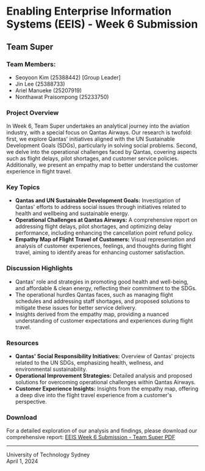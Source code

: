 # Enabling Enterprise Information Systems (EEIS) - Week 6 Submission

## Team Super

### Team Members:
- Seoyoon Kim (25388442) [Group Leader]
- Jin Lee (25388733)
- Ariel Manueke (25207919)
- Nonthawat Praisompong (25233750)

### Project Overview
In Week 6, Team Super undertakes an analytical journey into the aviation industry, with a special focus on Qantas Airways. Our research is twofold: first, we explore Qantas' initiatives aligned with the UN Sustainable Development Goals (SDGs), particularly in solving social problems. Second, we delve into the operational challenges faced by Qantas, covering aspects such as flight delays, pilot shortages, and customer service policies. Additionally, we present an empathy map to better understand the customer experience in flight travel.

### Key Topics
- **Qantas and UN Sustainable Development Goals:** Investigation of Qantas' efforts to address social issues through initiatives related to health and wellbeing and sustainable energy.
- **Operational Challenges at Qantas Airways:** A comprehensive report on addressing flight delays, pilot shortages, and optimizing delay performance, including enhancing the cancellation point refund policy.
- **Empathy Map of Flight Travel of Customers:** Visual representation and analysis of customer experiences, feelings, and thoughts during flight travel, aiming to identify areas for enhancing customer satisfaction.

### Discussion Highlights
- Qantas' role and strategies in promoting good health and well-being, and affordable & clean energy, reflecting their commitment to the SDGs.
- The operational hurdles Qantas faces, such as managing flight schedules and addressing staff shortages, and proposed solutions to mitigate these issues for better service delivery.
- Insights derived from the empathy map, providing a nuanced understanding of customer expectations and experiences during flight travel.

### Resources
- **Qantas' Social Responsibility Initiatives:** Overview of Qantas' projects related to the UN SDGs, emphasizing health, wellness, and environmental sustainability.
- **Operational Improvement Strategies:** Detailed analysis and proposed solutions for overcoming operational challenges within Qantas Airways.
- **Customer Experience Insights:** Insights from the empathy map, offering a deep dive into the flight travel experience from a customer's perspective.

### Download
For a detailed exploration of our analysis and findings, please download our comprehensive report:
[EEIS Week 6 Submission - Team Super PDF](https://github.com/JinLee0811/UTS_EEIS_Week6/blob/main/_week6_assa.pdf)

---

University of Technology Sydney  
April 1, 2024
